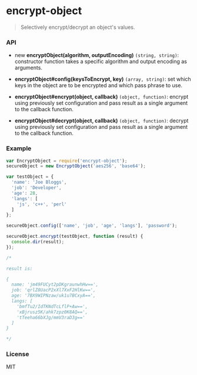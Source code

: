 # encrypt-object

> Selectively encrypt/decrypt an object's values.

### API

* new __encryptObject(algorithm, outputEncoding)__ `(string, string)`: constructor function takes a specific algorithm and output encoding as arguments.

* __encryptObject#config(keysToEncrypt, key)__ `(array, string)`: set which keys in the object are to be encrypted and which pass phrase to use.

* __encryptObject#encrypt(object, callback)__ `(object, function)`: encrypt using previously set configuration and pass result as a single argument to the callback function.

* __encryptObject#decrypt(object, callback)__ `(object, function)`: decrypt using previously set configuration and pass result as a single argument to the callback function.

### Example

```javascript
var EncryptObject = require('encrypt-object');
secureObject = new EncryptObject('aes256', 'base64');

var testObject = {
  'name': 'Joe Bloggs',
  'job': 'Developer',
  'age': 28,
  'langs': [
    'js', 'c++', 'perl'
  ]
};

secureObject.config(['name', 'job', 'age', 'langs'], 'password');

secureObject.encrypt(testObject, function (result) {
  console.dir(result);
});

/*

result is:

{
  name: 'jm49FUCyt2pDKgraunwhHw==',
  job: 'qrlZ8UacP2xXl7XxF2HlKw==',
  age: '7BX9WIPNzaw/uk1u7BCxyA==',
  langs: [
    'bmfTu2/IdTKNdTcLflP+Aw==',
    'xBjrusz5K/ahk7zpz0K8AQ==',
    'tTeeha66bXJg/mmV3raD3g=='
  ]
}

*/
```

### License

MIT
